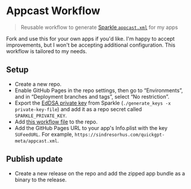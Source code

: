 # Appcast Workflow

> Reusable workflow to generate [Sparkle `appcast.xml`](https://sparkle-project.org/documentation/) for my apps

Fork and use this for your own apps if you'd like. I'm happy to accept improvements, but I won't be accepting additional configuration. This workflow is tailored to my needs.

## Setup

- Create a new repo.
- Enable GitHub Pages in the repo settings, then go to “Environments”, and in “Deployment branches and tags”, select “No restriction”.
- Export the [EdDSA private key](https://sparkle-project.org/documentation/#eddsa-ed25519-signatures) from Sparkle (`./generate_keys -x private-key-file`) and add it as a repo secret called `SPARKLE_PRIVATE_KEY`.
- Add [this workflow file](https://github.com/sindresorhus/quickgpt-meta/blob/main/.github/workflows/appcast.yaml) to the repo.
- Add the GitHub Pages URL to your app's Info.plist with the key `SUFeedURL`. For example, `https://sindresorhus.com/quickgpt-meta/appcast.xml`.

## Publish update

- Create a new release on the repo and add the zipped app bundle as a binary to the release.
